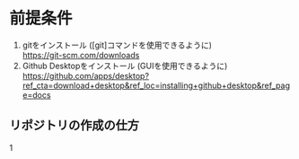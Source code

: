 # 前提条件
1. gitをインストール ([git]コマンドを使用できるように)  
   https://git-scm.com/downloads    
2. Github Desktopをインストール (GUIを使用できるように)  
   https://github.com/apps/desktop?ref_cta=download+desktop&ref_loc=installing+github+desktop&ref_page=docs
  
## リポジトリの作成の仕方
1 
